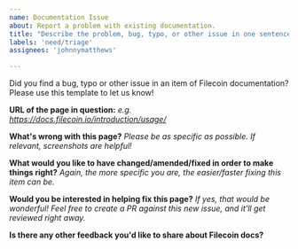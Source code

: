 ```yaml
---
name: Documentation Issue
about: Report a problem with existing documentation.
title: "Describe the problem, bug, typo, or other issue in one sentence."
labels: 'need/triage'
assignees: 'johnnymatthews'

---
```


Did you find a bug, typo or other issue in an item of Filecoin documentation? Please use this template to let us know!

**URL of the page in question:**
_e.g. https://docs.filecoin.io/introduction/usage/_

**What's wrong with this page?**
_Please be as specific as possible. If relevant, screenshots are helpful!_

**What would you like to have changed/amended/fixed in order to make things right?**
_Again, the more specific you are, the easier/faster fixing this item can be._

**Would you be interested in helping fix this page?**
_If yes, that would be wonderful! Feel free to create a PR against this new issue, and it'll get reviewed right away._

**Is there any other feedback you'd like to share about Filecoin docs?**
